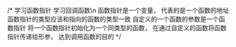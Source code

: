 /*  学习函数指针
	学习回调函数\n
	函数指针是一个变量，
	代表的是一个函数的地址
	函数指针的类型应该和指向的函数的类型一致
	自定义的一个函数的参数是一个函数指针
	将一个函数指针初始化为一个同类型的函数，
	在通过自定义的函数将函数指针传递给形参，
	达到调用函数的目的
*/
